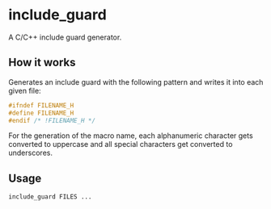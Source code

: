 # include_guard

A C/C++ include guard generator.

## How it works

Generates an include guard with the following pattern and writes it into each given file:

```cpp
#ifndef FILENAME_H
#define FILENAME_H
#endif /* !FILENAME_H */
```

For the generation of the macro name, each alphanumeric character gets converted to uppercase and all special characters get converted to underscores.

## Usage

`include_guard FILES ...`


